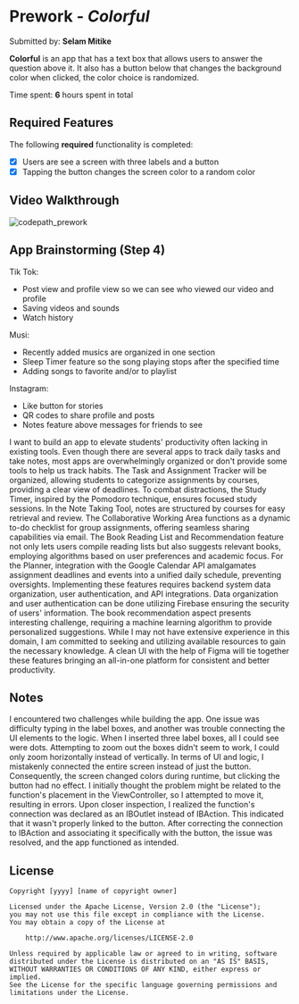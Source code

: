 # Prework - *Colorful*

Submitted by: **Selam Mitike**

**Colorful** is an app that has a text box that allows users to answer the question above it. It also has a button below that changes the background color when clicked, the color choice is randomized.  

Time spent: **6** hours spent in total

## Required Features

The following **required** functionality is completed:

- [x] Users are see a screen with three labels and a button
- [x] Tapping the button changes the screen color to a random color
 
## Video Walkthrough
![codepath_prework](https://github.com/smitike/CodePath-Pre-Work/assets/122339212/0ee414e7-4d20-4a11-a3a6-8674bdac040c)

## App Brainstorming (Step 4)
Tik Tok:
  - Post view and profile view so we can see who viewed our video and profile
  - Saving videos and sounds
  - Watch history

Musi:
 - Recently added musics are organized in one section
 - Sleep Timer feature so the song playing stops after the specified time
 - Adding songs to favorite and/or to playlist

Instagram:
 - Like button for stories
 - QR codes to share profile and posts
 - Notes feature above messages for friends to see

I want to build an app to elevate students' productivity often lacking in existing tools. Even though there are several apps to track daily tasks and take notes, most apps are overwhelmingly organized or don't provide some tools to help us track habits. The Task and Assignment Tracker will be organized, allowing students to categorize assignments by courses, providing a clear view of deadlines. To combat distractions, the Study Timer, inspired by the Pomodoro technique, ensures focused study sessions. In the Note Taking Tool, notes are structured by courses for easy retrieval and review. The Collaborative Working Area functions as a dynamic to-do checklist for group assignments, offering seamless sharing capabilities via email. The Book Reading List and Recommendation feature not only lets users compile reading lists but also suggests relevant books, employing algorithms based on user preferences and academic focus.  For the Planner, integration with the Google Calendar API amalgamates assignment deadlines and events into a unified daily schedule, preventing oversights. Implementing these features requires backend system data organization, user authentication, and API integrations. Data organization and user authentication can be done utilizing Firebase ensuring the security of users' information. The book recommendation aspect presents interesting challenge, requiring a machine learning algorithm to provide personalized suggestions. While I may not have extensive experience in this domain, I am committed to seeking and utilizing available resources to gain the necessary knowledge. A clean UI with the help of Figma will tie together these features bringing an all-in-one platform for consistent and better productivity.

## Notes

I encountered two challenges while building the app. One issue was difficulty typing in the label boxes, and another was trouble connecting the UI elements to the logic. When I inserted three label boxes, all I could see were dots. Attempting to zoom out the boxes didn't seem to work, I could only zoom horizontally instead of vertically. In terms of UI and logic, I mistakenly connected the entire screen instead of just the button. Consequently, the screen changed colors during runtime, but clicking the button had no effect. I initially thought the problem might be related to the function's placement in the ViewController, so I attempted to move it, resulting in errors. Upon closer inspection, I realized the function's connection was declared as an IBOutlet instead of IBAction. This indicated that it wasn't properly linked to the button. After correcting the connection to IBAction and associating it specifically with the button, the issue was resolved, and the app functioned as intended.

## License

    Copyright [yyyy] [name of copyright owner]

    Licensed under the Apache License, Version 2.0 (the "License");
    you may not use this file except in compliance with the License.
    You may obtain a copy of the License at

        http://www.apache.org/licenses/LICENSE-2.0

    Unless required by applicable law or agreed to in writing, software
    distributed under the License is distributed on an "AS IS" BASIS,
    WITHOUT WARRANTIES OR CONDITIONS OF ANY KIND, either express or implied.
    See the License for the specific language governing permissions and
    limitations under the License.
